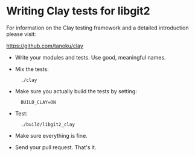 Writing Clay tests for libgit2
==============================

For information on the Clay testing framework and a detailed introduction
please visit:

https://github.com/tanoku/clay


* Write your modules and tests. Use good, meaningful names.

* Mix the tests:

        ./clay

* Make sure you actually build the tests by setting:

        BUILD_CLAY=ON

* Test:

        ./build/libgit2_clay

* Make sure everything is fine.

* Send your pull request. That's it.
